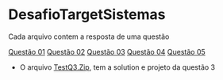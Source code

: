 # DesafioTargetSistemas

Cada arquivo contem a resposta de uma questão

[Questão 01](https://github.com/vladimirca2000/DesafioTargetSistemas/blob/master/questao01.md)
[Questão 02](https://github.com/vladimirca2000/DesafioTargetSistemas/blob/master/questao02.md)
[Questão 03](https://github.com/vladimirca2000/DesafioTargetSistemas/blob/master/questao03.md)
[Questão 04](https://github.com/vladimirca2000/DesafioTargetSistemas/blob/master/questao04.md)
[Questão 05](https://github.com/vladimirca2000/DesafioTargetSistemas/blob/master/questao05.md)

* O arquivo [TestQ3.Zip](https://github.com/vladimirca2000/DesafioTargetSistemas/blob/master/TesteQ3.zip), tem a solution e projeto da questão 3
